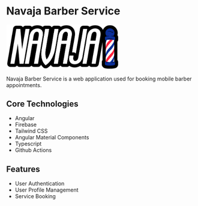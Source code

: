 # Navaja Barber Service

<img src="./src/assets/navajaLogo.png" width="300px">

Navaja Barber Service is a web application used for booking mobile barber appointments.

## Core Technologies

- Angular
- Firebase
- Tailwind CSS
- Angular Material Components
- Typescript
- Github Actions

## Features

- User Authentication
- User Profile Management
- Service Booking
